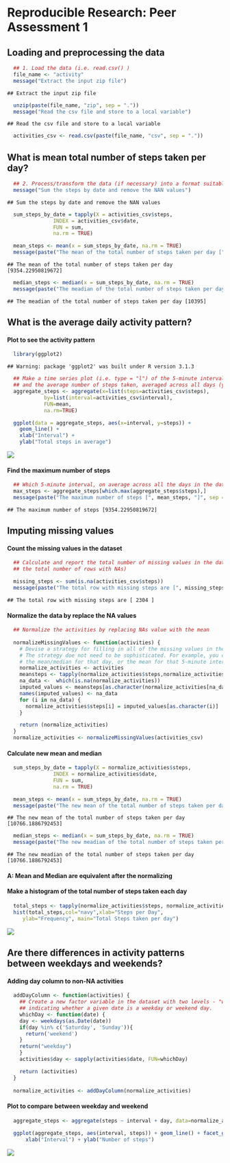 # Reproducible Research: Peer Assessment 1

## Loading and preprocessing the data

```r
  ## 1. Load the data (i.e. read.csv() )
  file_name <- "activity"
  message("Extract the input zip file")
```

```
## Extract the input zip file
```

```r
  unzip(paste(file_name, "zip", sep = "."))
  message("Read the csv file and store to a local variable")
```

```
## Read the csv file and store to a local variable
```

```r
  activities_csv <- read.csv(paste(file_name, "csv", sep = "."))
```


## What is mean total number of steps taken per day?

```r
  ## 2. Process/transform the data (if necessary) into a format suitable for your analysis
  message("Sum the steps by date and remove the NAN values")
```

```
## Sum the steps by date and remove the NAN values
```

```r
  sum_steps_by_date = tapply(X = activities_csv$steps,
               INDEX = activities_csv$date,
               FUN = sum,
               na.rm = TRUE)

  mean_steps <- mean(x = sum_steps_by_date, na.rm = TRUE)
  message(paste("The mean of the total number of steps taken per day [", mean_steps, "]", sep = ""))
```

```
## The mean of the total number of steps taken per day [9354.22950819672]
```

```r
  median_steps <- median(x = sum_steps_by_date, na.rm = TRUE)
  message(paste("The meadian of the total number of steps taken per day [", median_steps, "]", sep = ""))
```

```
## The meadian of the total number of steps taken per day [10395]
```


## What is the average daily activity pattern?
#### Plot to see the activity pattern

```r
  library(ggplot2)
```

```
## Warning: package 'ggplot2' was built under R version 3.1.3
```

```r
  ## Make a time series plot (i.e. type = "l") of the 5-minute interval (x-axis) 
  ## and the average number of steps taken, averaged across all days (y-axis)
  aggregate_steps <- aggregate(x=list(steps=activities_csv$steps),
            by=list(interval=activities_csv$interval),
            FUN=mean,
            na.rm=TRUE)

  ggplot(data = aggregate_steps, aes(x=interval, y=steps)) +
    geom_line() +
    xlab("Interval") +
    ylab("Total steps in average")
```

![](PA1_template_files/figure-html/unnamed-chunk-3-1.png) 
#### Find the maximum number of steps

```r
  ## Which 5-minute interval, on average across all the days in the dataset, contains the maximum number of steps?
  max_steps <- aggregate_steps[which.max(aggregate_steps$steps),]
  message(paste("The maximum number of steps [", mean_steps, "]", sep = ""))
```

```
## The maximum number of steps [9354.22950819672]
```


## Imputing missing values
#### Count the missing values in the dataset

```r
  ## Calculate and report the total number of missing values in the dataset (i.e.
  ## the total number of rows with NAs)

  missing_steps <- sum(is.na(activities_csv$steps))
  message(paste("The total row with missing steps are [", missing_steps, "]"))
```

```
## The total row with missing steps are [ 2304 ]
```

#### Normalize the data by replace the NA values

```r
  ## Normalize the activities by replacing NAs value with the mean
  
  normalizeMissingValues <- function(activities) {
    # Devise a strategy for filling in all of the missing values in the dataset.
    # The strategy doe not need to be sophisticated. For example, you could use
    # the mean/median for that day, or the mean for that 5-minute interval, etc.
    normalize_activities <- activities
    meansteps <- tapply(normalize_activities$steps,normalize_activities$interval, mean,na.rm=TRUE)
    na_data <-  which(is.na(normalize_activities))
    imputed_values <- meansteps[as.character(normalize_activities[na_data,3])]
    names(imputed_values) <- na_data
    for (i in na_data) {
      normalize_activities$steps[i] = imputed_values[as.character(i)]
    }

    return (normalize_activities)
  }
  normalize_activities <- normalizeMissingValues(activities_csv)
```
#### Calculate new mean and median

```r
  sum_steps_by_date = tapply(X = normalize_activities$steps,
               INDEX = normalize_activities$date,
               FUN = sum,
               na.rm = TRUE)

  mean_steps <- mean(x = sum_steps_by_date, na.rm = TRUE)
  message(paste("The new mean of the total number of steps taken per day [", mean_steps, "]", sep = ""))
```

```
## The new mean of the total number of steps taken per day [10766.1886792453]
```

```r
  median_steps <- median(x = sum_steps_by_date, na.rm = TRUE)
  message(paste("The new meadian of the total number of steps taken per day [", median_steps, "]", sep = ""))
```

```
## The new meadian of the total number of steps taken per day [10766.1886792453]
```
#### A: Mean and Median are equivalent after the normalizing

#### Make a histogram of the total number of steps taken each day

```r
  total_steps <- tapply(normalize_activities$steps, normalize_activities$date,sum)
  hist(total_steps,col="navy",xlab="Steps per Day",
     ylab="Frequency", main="Total Steps taken per day")
```

![](PA1_template_files/figure-html/unnamed-chunk-8-1.png) 

## Are there differences in activity patterns between weekdays and weekends?

#### Adding day column to non-NA activities

```r
  addDayColumn <- function(activities) {
    ## Create a new factor variable in the dataset with two levels - "weekday" and "weekend" 
    ## indicating whether a given date is a weekday or weekend day.
    whichDay <- function(date) {
    day <- weekdays(as.Date(date))
    if(day %in% c('Saturday', 'Sunday')){
      return('weekend')
    }
    return("weekday")
    }
    activities$day <- sapply(activities$date, FUN=whichDay)

    return (activities)
  }
  
  normalize_activities <- addDayColumn(normalize_activities)
```
#### Plot to compare between weekday and weekend

```r
  aggregate_steps <- aggregate(steps ~ interval + day, data=normalize_activities, mean)
  
  ggplot(aggregate_steps, aes(interval, steps)) + geom_line() + facet_grid(day ~ .) +
      xlab("Interval") + ylab("Number of steps")
```

![](PA1_template_files/figure-html/unnamed-chunk-10-1.png) 
